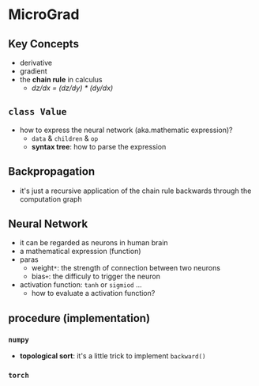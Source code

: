# MicroGrad 

## Key Concepts
- derivative
- gradient
- the **chain rule** in calculus
  - _dz/dx = (dz/dy) * (dy/dx)_

## `class Value`
- how to express the neural network (aka.mathematic expression)?
  - `data` & `children` & `op`
  - **syntax tree**: how to parse the expression 

## Backpropagation
- it's just a recursive application of the chain rule backwards through the computation graph

## Neural Network
- it can be regarded as neurons in human brain
- a mathematical expression (function)
- paras
  - weight`*`: the strength of connection between two neurons
  - bias`+`: the difficuly to trigger the neuron
- activation function: `tanh` or `sigmiod` ...
  - how to evaluate a activation function?

## procedure (implementation)
### `numpy`
- **topological sort**: it's a little trick to implement `backward()`
### `torch`
